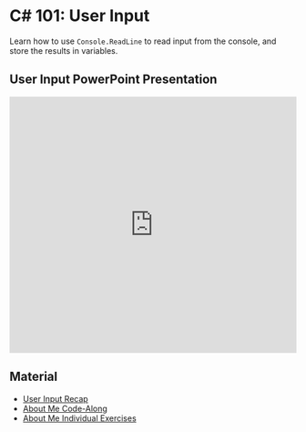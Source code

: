 # <span>C# 101:</span> User Input
Learn how to use `Console.ReadLine` to read input from the console, and store the results in variables.

## User Input PowerPoint Presentation
<iframe src='https://view.officeapps.live.com/op/embed.aspx?src=https://hylandtechclub.com/cs-101/UserInput/UserInput.pptx' width='100%' height='450px' frameborder='0'></iframe>

## Material
- [User Input Recap](UserInputRecap.md)
- [About Me Code-Along](AboutMeCodeAlong.md)
- [About Me Individual Exercises](AboutMeIndividualExercises.md)